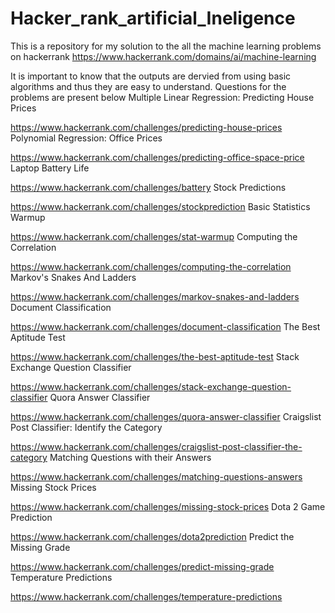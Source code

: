 # Hacker_rank_artificial_Ineligence

This is a repository for my solution to the all the machine learning problems on hackerrank https://www.hackerrank.com/domains/ai/machine-learning

It is important to know that the outputs are dervied from using basic algorithms and thus they are easy to understand. Questions for the problems are present below
Multiple Linear Regression: Predicting House Prices

https://www.hackerrank.com/challenges/predicting-house-prices
Polynomial Regression: Office Prices

https://www.hackerrank.com/challenges/predicting-office-space-price
Laptop Battery Life

https://www.hackerrank.com/challenges/battery
Stock Predictions

https://www.hackerrank.com/challenges/stockprediction
Basic Statistics Warmup

https://www.hackerrank.com/challenges/stat-warmup
Computing the Correlation

https://www.hackerrank.com/challenges/computing-the-correlation
Markov's Snakes And Ladders

https://www.hackerrank.com/challenges/markov-snakes-and-ladders
Document Classification

https://www.hackerrank.com/challenges/document-classification
The Best Aptitude Test

https://www.hackerrank.com/challenges/the-best-aptitude-test
Stack Exchange Question Classifier

https://www.hackerrank.com/challenges/stack-exchange-question-classifier
Quora Answer Classifier

https://www.hackerrank.com/challenges/quora-answer-classifier
Craigslist Post Classifier: Identify the Category

https://www.hackerrank.com/challenges/craigslist-post-classifier-the-category
Matching Questions with their Answers

https://www.hackerrank.com/challenges/matching-questions-answers
Missing Stock Prices

https://www.hackerrank.com/challenges/missing-stock-prices
Dota 2 Game Prediction

https://www.hackerrank.com/challenges/dota2prediction
Predict the Missing Grade

https://www.hackerrank.com/challenges/predict-missing-grade
Temperature Predictions

https://www.hackerrank.com/challenges/temperature-predictions
